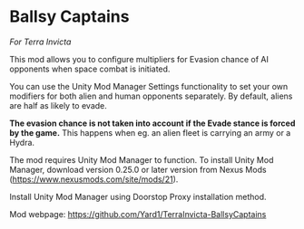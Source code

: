 ﻿# Ballsy Captains

*For Terra Invicta*

This mod allows you to configure multipliers for Evasion chance of AI opponents when space combat is initiated.

You can use the Unity Mod Manager Settings functionality to set your own modifiers for both alien and human opponents separately. By default, aliens are half as likely to evade.

**The evasion chance is not taken into account if the Evade stance is forced by the game.** This happens when eg. an alien fleet is carrying an army or a Hydra.

The mod requires Unity Mod Manager to function. To install Unity Mod Manager, download version 0.25.0 or later version from Nexus Mods (https://www.nexusmods.com/site/mods/21).

Install Unity Mod Manager using Doorstop Proxy installation method.

Mod webpage: https://github.com/Yard1/TerraInvicta-BallsyCaptains

